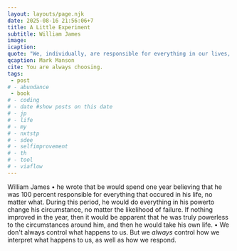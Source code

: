 ```yaml
---
layout: layouts/page.njk
date: 2025-08-16 21:56:06+7
title: A Little Experiment
subtitle: William James 
image:
icaption:
quote: "We, individually, are responsible for everything in our lives, nl matter the external circumstances."
qcaption: Mark Manson
cite: You are always choosing.
tags: 
 - post
# - abundance
 - book
# - coding
# - date #show posts on this date
# - jp
# - life
# - my
# - nxtstp
# - sdee
# - selfimprovement
# - th
# - tool
# - viaflow
---
```

William James • he wrote that be would spend one year believing that he was 100 percent responsible for everything that occured in his life, no matter what.
During this period, he would do everything in his powerto change his circumstance, no matter the likelihood of failure. If nothing improved in the year, then it would be apparent that he was truly powerless to the circumstances around him, and then he would take his own life.
•
We don't always control what happens to us. But we *always* control how we interpret what happens to us, as well as how we respond.

